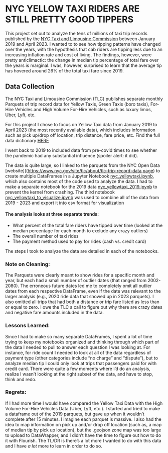# NYC YELLOW TAXI RIDERS ARE STILL PRETTY GOOD TIPPERS
This project set out to analyze the tens of millions of taxi trip records published by the [NYC Taxi and Limousine Commission](https://www.nyc.gov/site/tlc/about/tlc-trip-record-data.page) between January 2019 and April 2023. I wanted to to see how tipping patterns have changed over the years, with the hypothesis that cab riders are tipping less due to an increasing inflation rate and cost of living. The findings, however, were pretty anticlimactic: the change in median tip percentage of total fare over the years is marginal. I was, however, surprised to learn that the average tip has hovered around 26% of the total taxi fare since 2019.

## Data Collection
<p> The NYC Taxi and Limousine Commission (TLC) publishes separate monthly Parquets of trip record data for Yellow Taxis, Green Taxis (boro taxis), For-Hire Vehicles and High Volume For-Hire Vehicles, such as luxury limos, Uber, Lyft, etc. </p>

For this project I chose to focus on Yellow Taxi data from January 2019 to April 2023 (the most recently available data), which includes information such as pick up/drop off location, trip distance, fare price, etc. Find the full data dictionary [HERE](https://www.nyc.gov/assets/tlc/downloads/pdf/data_dictionary_trip_records_yellow.pdf)

<p> I went back to 2019 to included data from pre-covid times to see whether the pandemic had any substantial influence (spoiler alert: it did). </p>

The data is quite large, so I linked to the parquets from the NYC Open Data [website]((https://www.nyc.gov/site/tlc/about/tlc-trip-record-data.page) to create multiple DataFrames in a Jupyter Notebook [nyc_yellowtaxi.ipynb](https://github.com/karinashed/nyc_yellow_taxi_rides/blob/main/notebooks/nyc_yellowtaxi.ipynb), which also contains most of the code used to analyze the data. I had to make a separate notebook for the 2019 data [nyc_yellowtaxi_2019.ipynb](https://github.com/karinashed/nyc_yellow_taxi_rides/blob/main/notebooks/nyc_yellowtaxi_2019.ipynb) to prevent the kernel from crashing. The third notebook [nyc_yellowtaxi_to_visualize.ipynb](https://github.com/karinashed/nyc_yellow_taxi_rides/blob/main/notebooks/nyc_yellowtaxi_to_visualize.ipynb) was used to combine all of the data from 2019 - 2023 and export it into csv format for visualization

#### The analysis looks at three separate trends:
- What percent of the total fare riders have tipped over time (looked at the median percentage for each month to exclude any crazy outliers)
- The overall number of taxi rides 
- The payment method used to pay for rides (cash vs. credit card)

<p> The steps I took to analyze the data are detailed in each of the notebooks.</p>

### Note on Cleaning:
The Parquets were clearly meant to show rides for a specific month and year, but each had a small number of outlier dates (that ranged from 2002-2080). The erroneous future dates led me to completely omit all outlier dates from each respective DataFrame,  even if the date was relevant to the larger analysis (e.g., 2020 ride data that showed up in 2023 parquets). I also omitted all trips that had both a distance or trip fare listed as less than or equal to zero. I owe the TLC a call to figure out why there are crazy dates and negative fare amounts included in the data. 

### Lessons Learned:
Since I had to make so many separate DataFrames, I spent a lot of time trying to keep my notebooks organized and thinking through which part of the data I needed to pull to answer each question I was looking at. For instance, for ride count I needed to look at all of the data regardless of payment type (other categories include “no charge” and “dispute”), but to analyze median tip I could only look at trips that passengers paid for with credit card. There were quite a few moments where I’d do an analysis, realize I wasn’t looking at the right subset of the data, and have to stop, think and redo. 

### Regrets:
If I had more time I would have compared the Yellow Taxi Data with the High Volume For-Hire Vehicles Data (Uber, Lyft, etc.). I started and tried to make a dataframe out of the 2019 parquets, but gave up when it wouldn’t complete after 15 minutes. I imagine each parquet is massive. I also had the idea to map information on pick up and/or drop off location (such as, a map of median tip by pick up location), but the .geojson zone map was too large to upload to DataWrapper, and I didn’t have the time to figure out how to do it with Flourish. The TL/DR is there’s a lot more I wanted to do with this data and I have *a lot* more to learn in order to do so. 

